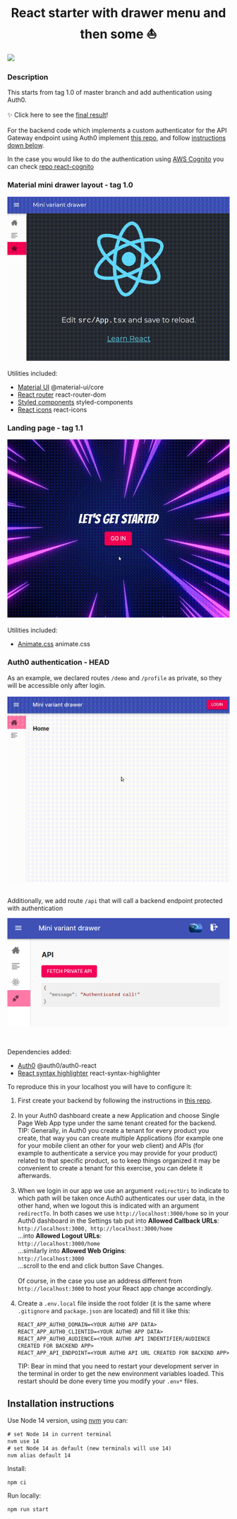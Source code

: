 <h1 align="center">React starter with drawer menu and then some ⛵</h1>
<a href="https://app.netlify.com/sites/react-starter-s4nt14go/deploys">
  <img src="https://api.netlify.com/api/v1/badges/34293617-ab62-4b61-a6e5-630a044b3e10/deploy-status?branch=auth0" />
</a>

### Description

This starts from tag 1.0 of master branch and add authentication using Auth0.<br /><br />
✨ Click here to see the [final result](https://auth0--react-starter-s4nt14go.netlify.app)!<br /><br />
For the backend code which implements a custom authenticator for the API Gateway endpoint using Auth0 implement [this repo](https://github.com/s4nt14go/api-gateway-auth0), and follow [instructions down below](#auth0-authentication---head). 

In the case you would like to do the authentication using [AWS Cognito](https://aws.amazon.com/cognito) you can check [repo react-cognito](https://github.com/s4nt14go/react-cognito) 
### Material mini drawer layout - tag 1.0<br />
![tag 1.0](./showcase/tag1.gif)<br /><br />
Utilities included:
* [Material UI](https://material-ui.com) @material-ui/core
* [React router](https://reactrouter.com/web) react-router-dom
* [Styled components](https://styled-components.com) styled-components
* [React icons](https://react-icons.netlify.com) react-icons

### Landing page - tag 1.1<br />
![tag 1.1](./showcase/tag1.1.gif)<br /><br />
Utilities included:
* [Animate.css](https://animate.style) animate.css

### Auth0 authentication - HEAD<br />
As an example, we declared routes `/demo` and `/profile` as private, so they will be accessible only after login.<br /><br />
![final](./showcase/final.gif)<br /><br />

Additionally, we add route `/api` that will call a backend endpoint protected with authentication<br />
<p align="center">
  <img src="./showcase/protectedApi.png" alt="Protected API" />
</p><br />

Dependencies added:
* [Auth0](https://auth0.com) @auth0/auth0-react
* [React syntax highlighter](https://github.com/react-syntax-highlighter/react-syntax-highlighter) react-syntax-highlighter

To reproduce this in your localhost you will have to configure it:

1. First create your backend by following the instructions in [this repo](https://github.com/s4nt14go/api-gateway-auth0).<br /><br />
1. In your Auth0 dashboard create a new Application and choose Single Page Web App type under the same tenant created for the backend. TIP: Generally, in Auth0 you create a tenant for every product you create, that way you can create multiple Applications (for example one for your mobile client an other for your web client) and APIs (for example to authenticate a service you may provide for your product) related to that specific product, so to keep things organized it may be convenient to create a tenant for this exercise, you can delete it afterwards.<br /><br />
1. When we login in our app we use an argument `redirectUri` to indicate to which path will be taken once Auth0 authenticates our user data, in the other hand, 
when we logout this is indicated with an argument `redirectTo`. In both cases we use `http://localhost:3000/home` so in your Auth0 dashboard in the Settings tab put into **Allowed Callback URLs**:<br />
 `http://localhost:3000, http://localhost:3000/home`<br />
 ...into **Allowed Logout URLs**:<br />
 `http://localhost:3000/home`<br />
 ...similarly into **Allowed Web Origins**:<br /> 
  `http://localhost:3000`<br />
  ...scroll to the end and click button Save Changes.<br /><br />
Of course, in the case you use an address different from `http://localhost:3000` to host your React app change accordingly.<br /><br />
1. Create a `.env.local` file inside the root folder (it is the same where `.gitignore` and `package.json` are located) and fill it like this:<br/>
    ```shell script
    REACT_APP_AUTH0_DOMAIN=<YOUR AUTH0 APP DATA>
    REACT_APP_AUTH0_CLIENTID=<YOUR AUTH0 APP DATA>
    REACT_APP_AUTH0_AUDIENCE=<YOUR AUTH0 API INDENTIFIER/AUDIENCE CREATED FOR BACKEND APP>
    REACT_APP_API_ENDPOINT=<YOUR AUTH0 API URL CREATED FOR BACKEND APP>
    ```
    TIP: Bear in mind that you need to restart your development server in the terminal in order to get the new environment variables loaded. This restart should be done every time you modify your `.env*` files.
   
## Installation instructions

Use Node 14 version, using [nvm](https://github.com/nvm-sh/nvm) you can:

```
# set Node 14 in current terminal
nvm use 14
# set Node 14 as default (new terminals will use 14)
nvm alias default 14
```

Install:

```
npm ci
```

Run locally:

```
npm run start
```